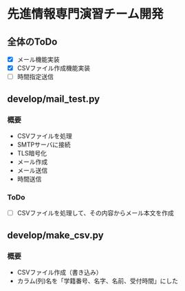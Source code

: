 # 先進情報専門演習チーム開発
## 全体のToDo
- [x] メール機能実装
- [x] CSVファイル作成機能実装
- [ ] 時間指定送信
## develop/mail_test.py
### 概要
- CSVファイルを処理
- SMTPサーバに接続
- TLS暗号化
- メール作成
- メール送信
- 時間送信
### ToDo
- [ ] CSVファイルを処理して、その内容からメール本文を作成
## develop/make_csv.py
### 概要
- CSVファイル作成（書き込み）
- カラム(列)名を「学籍番号、名字、名前、受付時間」にした
